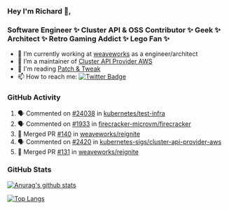### Hey I'm Richard 👋, 

<h3 align="left">Software Engineer ✨ Cluster API & OSS Contributor ✨ Geek ✨ Architect ✨ Retro Gaming Addict ✨ Lego Fan ✨</h3>

- 🔭 I’m currently working at [weaveworks](https://github.com/weaveworks) as a engineer/architect
- 👯 I’m a maintainer of [Cluster API Provider AWS](https://github.com/kubernetes-sigs/cluster-api-provider-aws)
- 💬 I'm reading [Patch & Tweak](https://bjooks.com/products/patch-tweak-exploring-modular-synthesis)
- 📫 How to reach me: [![Twitter Badge](https://img.shields.io/badge/-@fruit_case-00acee?style=flat&logo=Twitter&logoColor=white)](https://twitter.com/intent/follow?screen_name=fruit_case "Follow on Twitter")

### GitHub Activity 

<!--START_SECTION:activity-->
1. 🗣 Commented on [#24038](https://github.com/kubernetes/test-infra/issues/24038) in [kubernetes/test-infra](https://github.com/kubernetes/test-infra)
2. 🗣 Commented on [#1933](https://github.com/firecracker-microvm/firecracker/issues/1933) in [firecracker-microvm/firecracker](https://github.com/firecracker-microvm/firecracker)
3. 🎉 Merged PR [#140](https://github.com/weaveworks/reignite/pull/140) in [weaveworks/reignite](https://github.com/weaveworks/reignite)
4. 🗣 Commented on [#2420](https://github.com/kubernetes-sigs/cluster-api-provider-aws/issues/2420) in [kubernetes-sigs/cluster-api-provider-aws](https://github.com/kubernetes-sigs/cluster-api-provider-aws)
5. 🎉 Merged PR [#131](https://github.com/weaveworks/reignite/pull/131) in [weaveworks/reignite](https://github.com/weaveworks/reignite)
<!--END_SECTION:activity-->

### GitHub Stats

[![Anurag's github stats](https://github-readme-stats.vercel.app/api?username=richardcase&count_private=true&show_icons=true)](https://github.com/anuraghazra/github-readme-stats)

[![Top Langs](https://github-readme-stats.vercel.app/api/top-langs/?username=richardcase&hide=html&layout=compact)](https://github.com/anuraghazra/github-readme-stats)

